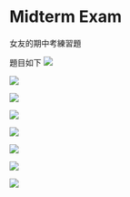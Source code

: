 # Midterm Exam 

女友的期中考練習題

題目如下
![](https://i.imgur.com/JiQEu3t.jpg)

![](https://i.imgur.com/5lsEdgo.jpg)

![](https://i.imgur.com/if8Ghsq.jpg)

![](https://i.imgur.com/vMdGzKe.jpg)

![](https://i.imgur.com/w4hkB1u.jpg)

![](https://i.imgur.com/TYrGk9h.jpg)

![](https://i.imgur.com/KZqXhAI.jpg)

![](https://i.imgur.com/Sjtz4rS.jpg)
